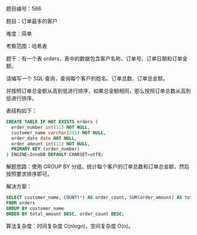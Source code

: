 题目编号：586

题目：订单最多的客户

难度：简单

考察范围：哈希表

题干：有一个表 orders，表中的数据包含客户名称、订单号、订单日期和订单金额。

请编写一个 SQL 查询，查询每个客户的姓名、订单总数、订单总金额。

并按照订单总金额从高到低进行排序，如果总金额相同，那么按照订单总数从高到低进行排序。

表结构如下：

```sql
CREATE TABLE IF NOT EXISTS orders (
  order_number int(11) NOT NULL,
  customer_name varchar(255) NOT NULL,
  order_date date NOT NULL,
  order_amount int(11) NOT NULL,
  PRIMARY KEY (order_number)
) ENGINE=InnoDB DEFAULT CHARSET=utf8;
```

解题思路：使用 GROUP BY 分组，统计每个客户的订单总数和订单总金额，然后按照要求排序即可。

解决方案：

```sql
SELECT customer_name, COUNT(*) AS order_count, SUM(order_amount) AS total_amount
FROM orders
GROUP BY customer_name
ORDER BY total_amount DESC, order_count DESC;
```

算法复杂度：时间复杂度 O(nlogn)，空间复杂度 O(n)。